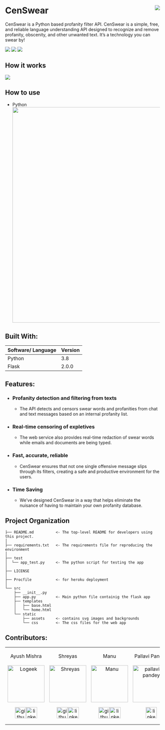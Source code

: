 # CenSwear <img src="https://i.ibb.co/LpTqC8H/censwear.png" align="right">
CenSwear is a Python based profanity filter API. CenSwear is a simple, free, and reliable language understanding API designed to recognize and remove profanity, obscenity, and other unwanted text. It’s a technology you can swear by!

![](https://img.shields.io/github/forks/MLSA-SRM/profanity-filter-api?color=green&style=for-the-badge)
![](https://img.shields.io/github/stars/MLSA-SRM/profanity-filter-api?color=silver&style=for-the-badge)
![](https://img.shields.io/github/license/MLSA-SRM/profanity-filter-api?color=yellow&style=for-the-badge)
## How it works
<img src="https://i.imgur.com/YBsxhrV.gif" align="center">

## How to use
* Python <br>
  <img src="https://i.imgur.com/l0uCIIW.png" width="700">

## Built With:
| Software/ Language | Version |
|----------|---------|
| Python | 3.8 |
| Flask | 2.0.0 |

## Features:
* ### Profanity detection and filtering from texts 
  * The API detects and censors swear words and profanities from chat and text messages based on an internal profanity list.
  
* ### Real-time censoring of expletives
  * The web service also provides real-time redaction of swear words while emails and documents are being typed.
  
* ### Fast, accurate, reliable
  * CenSwear ensures that not one single offensive message slips through its filters, creating a safe and productive environment for the users.
  
* ### Time Saving
  * We’ve designed CenSwear in a way that helps eliminate the nuisance of having to maintain your own profanity database.

Project Organization
------------

    ├── README.md          <- The top-level README for developers using this project.
    │
    ├── requirements.txt   <- The requirements file for reproducing the environment
    │
    ├── test
    │  └── app_test.py     <- The python script for testing the app
    │
    ├── LICENSE
    │
    ├── Procfile           <- for heroku deployment
    │
    └── src
        ├── __init__.py 
        ├── app.py         <- Main python file containig the flask app
        ├── templates
        │   ├── base.html
        │   └── home.html
        └── static
            ├── assets     <- contains svg images and backgrounds 
            └── css        <- The css files for the web app


## Contributors:
<table>
<td><p align="center">    Ayush Mishra  <br><br><img src = "https://avatars.githubusercontent.com/u/36323763?v=4"  height="120" alt="Logeek"></p><p align="center"><a href = "https://github.com/sudo-logic"><img src = "http://www.iconninja.com/files/241/825/211/round-collaboration-social-github-code-circle-network-icon.svg" width="36" height = "36" alt="github-logo"/></a><a href = "https://www.linkedin.com/in/ayush-mishra-srm/"><img src = "http://www.iconninja.com/files/863/607/751/network-linkedin-social-connection-circular-circle-media-icon.svg" width="36" height="36" alt="linkedin-logo" /></a></p></td>
  
<td><p align="center"> Shreyas <br><br><img src = "https://avatars.githubusercontent.com/u/81923486?v=4"  height="120" alt="Shreyas"></p><p align="center"><a href = "https://github.com/ShreyasDatta"><img src = "http://www.iconninja.com/files/241/825/211/round-collaboration-social-github-code-circle-network-icon.svg" width="36" height = "36" alt="github-logo"/></a><a href = "https://www.linkedin.com/in/manu-sunil-8356b51b9/"><img src = "http://www.iconninja.com/files/863/607/751/network-linkedin-social-connection-circular-circle-media-icon.svg" width="36" height="36" alt="linkedin-logo" /></a></p></td>
  
<td><p align="center">Manu<br> <br><img src = "https://avatars.githubusercontent.com/u/46190721?v=4"  height="120" alt="Manu"></p><p align="center"><a href = "https://github.com/manushyaaa"><img src = "http://www.iconninja.com/files/241/825/211/round-collaboration-social-github-code-circle-network-icon.svg" width="36" height = "36" alt="github-logo"/></a><a href = "https://www.linkedin.com/in/manu-sunil-8356b51b9/"><img src = "http://www.iconninja.com/files/863/607/751/network-linkedin-social-connection-circular-circle-media-icon.svg" width="36" height="36" alt="linkedin-logo" /></a></p></td>
  
<td><p align="center">Pallavi Pandey<br> <br><img src = "https://media-exp1.licdn.com/dms/image/C4D03AQGVXvb8JHZUqw/profile-displayphoto-shrink_400_400/0/1602692630506?e=1632960000&v=beta&t=5XEL0YSmOvE0o9AzHNIGi-bs8kY9Fj7yNqV91I_sQ1E"  height="120" alt="pallavi-pandey"></p><p align="center"><a href = "https://www.linkedin.com/in/pallavi-pandey-27b4b71b8/"><img src = "http://www.iconninja.com/files/863/607/751/network-linkedin-social-connection-circular-circle-media-icon.svg" width="36" height="36" alt="linkedin-logo" /></a></p></td>
  
<td><p align="center">Priyanshi David<br> <br><img src = "https://media-exp1.licdn.com/dms/image/C5603AQE0xGrfOyBVFA/profile-displayphoto-shrink_400_400/0/1606122219889?e=1632960000&v=beta&t=_CwiZdOeFQtEkOblJz9g8-4BLsLrIfppM-QJb5rdxyU"  height="120" alt="priyanshi-david"></p><p align="center"><a href = "https://www.linkedin.com/in/priyanshi-david-28910b200/"><img src = "http://www.iconninja.com/files/863/607/751/network-linkedin-social-connection-circular-circle-media-icon.svg" width="36" height="36" alt="linkedin-logo" /></a></p></td>
  
<td><p align="center">     Sahil<br> <br><img src = "https://avatars.githubusercontent.com/u/68604369?v=4"  height="120" alt="Sahil"></p><p align="center"><a href = "https://github.com/sahiljena"><img src = "http://www.iconninja.com/files/241/825/211/round-collaboration-social-github-code-circle-network-icon.svg" width="36" height = "36" alt="github-logo"/></a><a href = "https://www.linkedin.com/in/sahil-jena/"><img src = "http://www.iconninja.com/files/863/607/751/network-linkedin-social-connection-circular-circle-media-icon.svg" width="36" height="36" alt="linkedin-logo" /></a></p></td>
  </table>
